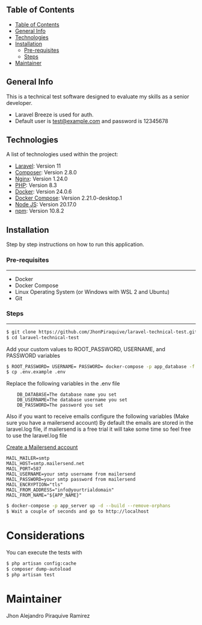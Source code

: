 ## Table of Contents
- [Table of Contents](#table-of-contents)
- [General Info](#general-info)
- [Technologies](#technologies)
- [Installation](#installation)
    - [Pre-requisites](#pre-requisites)
    - [Steps](#steps)
- [Maintainer](#maintainer)

## General Info
This is a technical test software designed to evaluate my skills as a senior developer.

- Laravel Breeze is used for auth.
- Default user is test@example.com and password is 12345678

## Technologies
A list of technologies used within the project:
* [Laravel](https://laravel.com): Version 11
* [Composer](https://getcomposer.org): Version 2.8.0
* [Nginx](https://www.nginx.com): Version 1.24.0
* [PHP](https://www.php.net): Version 8.3
* [Docker](https://www.docker.com): Version 24.0.6
* [Docker Compose](https://docs.docker.com/compose/): Version 2.21.0-desktop.1
* [Node JS](https://nodejs.org/en): Version 20.17.0
* [npm](https://docs.npmjs.com/cli/v10/commands/npm-install): Version 10.8.2

## Installation
Step by step instructions on how to run this application.

### Pre-requisites
***
- Docker
- Docker Compose
- Linux Operating System (or Windows with WSL 2 and Ubuntu)
- Git

### Steps
***
```bash
$ git clone https://github.com/JhonPiraquive/laravel-technical-test.git
$ cd laravel-technical-test
```

<p>
    Add your custom values to ROOT_PASSWORD, USERNAME, and PASSWORD variables
</p>

```bash
$ ROOT_PASSWORD= USERNAME= PASSWORD= docker-compose -p app_database -f db-docker-compose.yml up -d --build --remove-orphans
$ cp .env.example .env
```

<p>
    Replace the following variables in the .env file
</p>

```
    DB_DATABASE=The database name you set
    DB_USERNAME=The database username you set
    DB_PASSWORD=The password you set
```

<p>
    Also if you want to receive emails configure the following variables (Make sure you have a mailersend account) By default the emails are stored in the laravel.log file, if mailersend is a free trial it will take some time so feel free to use the laravel.log file
</p>

[Create a Mailersend account](https://www.mailersend.com/)

```
MAIL_MAILER=smtp
MAIL_HOST=smtp.mailersend.net
MAIL_PORT=587
MAIL_USERNAME=your smtp username from mailersend
MAIL_PASSWORD=your smtp password from mailersend
MAIL_ENCRYPTION="tls"
MAIL_FROM_ADDRESS="info@yourtrialdomain"
MAIL_FROM_NAME="${APP_NAME}"
```

```bash
$ docker-compose -p app_server up -d --build --remove-orphans
$ Wait a couple of seconds and go to http://localhost
```

# Considerations

You can execute the tests with

```bash
$ php artisan config:cache
$ composer dump-autoload
$ php artisan test
```

# Maintainer
Jhon Alejandro Piraquive Ramirez

